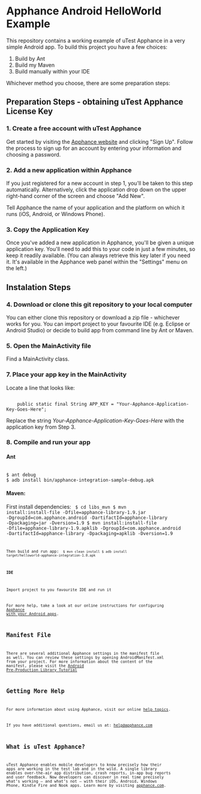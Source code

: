# Apphance Android HelloWorld Example

This repository contains a working example of uTest Apphance in a very simple Android app. 
To build this project you have a few choices:

1. Build by Ant
2. Build my Maven
3. Build manually within your IDE

Whichever method you choose, there are some preparation steps:

## Preparation Steps - obtaining uTest Apphance License Key

### 1. Create a free account with uTest Apphance

Get started by visiting the [Apphance website](http://www.apphance.com) and clicking "Sign Up". Follow the process to sign up for an account by entering your information and choosing a password.

### 2. Add a new application within Apphance

If you just registered for a new account in step 1, you'll be taken to this step automatically. Alternatively, click the application drop down on the upper right-hand corner of the screen and choose "Add New".

Tell Apphance the name of your application and the platform on which it runs (iOS, Android, or Windows Phone).

### 3. Copy the Application Key

Once you've added a new application in Apphance, you'll be given a unique application key. You'll need to add this to your code in just a few minutes, so keep it readily available. (You can always retrieve this key later if you need it. It's available in the Apphance web panel within the "Settings" menu on the left.)

## Instalation Steps

### 4. Download or clone this git repository to your local computer

You can either clone this repository or download a zip file - whichever works for you.
You can import project to your favourite IDE (e.g. Eclipse or Android Studio) or decide to build app from command line by Ant or Maven.

### 5. Open the MainActivity file

Find a MainActivity class. 

### 7. Place your app key in the MainActivity

Locate a line that looks like:

<code>
	public static final String APP_KEY = "Your-Apphance-Application-Key-Goes-Here";
</code>

Replace the string *Your-Apphance-Application-Key-Goes-Here* with the application key from Step 3.

### 8. Compile and run your app

#### Ant
<code>
$ ant debug
$ adb install bin/apphance-integration-sample-debug.apk
</code>

#### Maven:

First install dependencies:
<code>
$ cd libs_mvn
$ mvn install:install-file -Dfile=apphance-library-1.9.jar -DgroupId=com.apphance.android -DartifactId=apphance-library -Dpackaging=jar -Dversion=1.9
$ mvn install:install-file -Dfile=apphance-library-1.9.apklib -DgroupId=com.apphance.android -DartifactId=apphance-library -Dpackaging=apklib -Dversion=1.9
<code>

Then build and run app:
<code>
$ mvn clean install
$ adb install target/helloworld-apphance-integration-1.0.apk 
</code>

#### IDE
Import project to you favourite IDE and run it

For more help, take a look at our online instructions for configuring [Apphance with your Android apps](http://help.apphance.com/library-installation/android/).

## Manifest File

There are several additional Apphance settings in the manifest file as well. You can review these settings by opening AndroidManifest.xml from your project. For more information about the content of the manifest, please visit the [Android Pre-Production Library Tutorial](http://help.apphance.com/library-installation/android/tutorial-pre-production)

## Getting More Help

For more information about using Apphance, visit our online [help topics](http://help.apphance.com).  

If you have additional questions, email us at: [help@apphance.com](mailto:help@apphance.com)

## What is uTest Apphance?

uTest Apphance enables mobile developers to know precisely how their apps are working in the test lab and in the wild. A single library enables over-the-air app distribution, crash reports, in-app bug reports and user feedback. Now developers can discover in real time precisely what’s working – and what’s not – with their iOS, Android, Windows Phone, Kindle Fire and Nook apps. Learn more by visiting [apphance.com](http://www.apphance.com).
